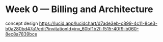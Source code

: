 # Week 0 — Billing and Architecture

concept design
https://lucid.app/lucidchart/d7ade3eb-c899-4c11-8ce3-b0a280bd47a1/edit?invitationId=inv_60bf1b2f-f515-40f9-b060-8ec8a7839bce

